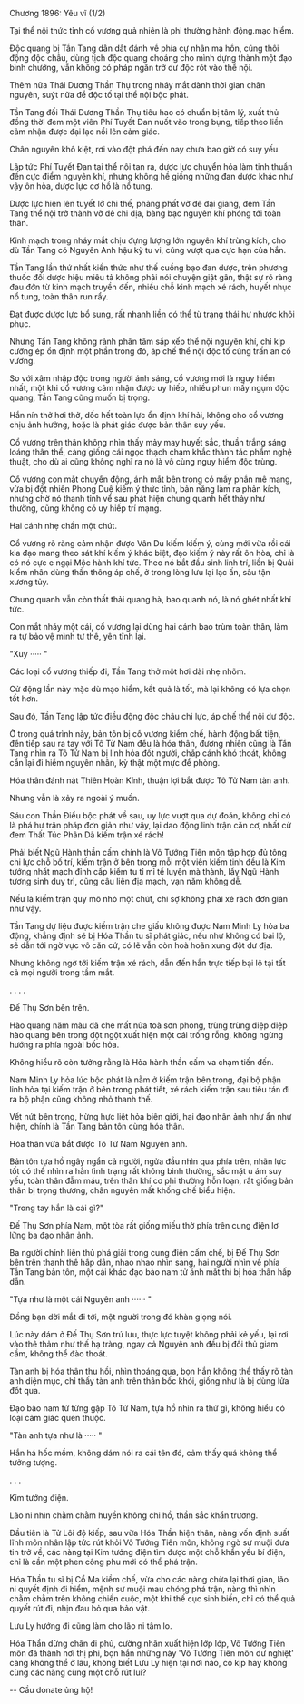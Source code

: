




Chương 1896: Yêu vĩ (1/2)


Tại thể nội thức tỉnh cổ vương quả nhiên là phi thường hành động.mạo hiểm.

Độc quang bị Tần Tang dẫn dắt đánh về phía cự nhân ma hồn, cũng thôi động độc châu, dùng tịch độc quang choáng cho mình dựng thành một đạo bình chướng, vẫn không có pháp ngăn trở dư độc rót vào thể nội.

Thêm nữa Thái Dương Thần Thụ trong nháy mắt dành thời gian chân nguyên, suýt nữa để độc tố tại thể nội bộc phát.

Tần Tang đối Thái Dương Thần Thụ tiêu hao có chuẩn bị tâm lý, xuất thủ đồng thời đem một viên Phí Tuyết Đan nuốt vào trong bụng, tiếp theo liền cảm nhận được đại lạc nổi lên cảm giác.

Chân nguyên khô kiệt, rơi vào đột phá đến nay chưa bao giờ có suy yếu.

Lập tức Phí Tuyết Đan tại thể nội tan ra, dược lực chuyển hóa làm tinh thuần đến cực điểm nguyên khí, nhưng không hề giống những đan dược khác như vậy ôn hòa, dược lực cơ hồ là nổ tung.

Dược lực hiện lên tuyết lở chi thế, phảng phất vỡ đê đại giang, đem Tần Tang thể nội trở thành vỡ đê chi địa, bàng bạc nguyên khí phóng tới toàn thân.

Kinh mạch trong nháy mắt chịu đựng lượng lớn nguyên khí trùng kích, cho dù Tần Tang có Nguyên Anh hậu kỳ tu vi, cũng vượt qua cực hạn của hắn.

Tần Tang lần thứ nhất kiến thức như thế cuồng bạo đan dược, trên phương thuốc đối dược hiệu miêu tả không phải nói chuyện giật gân, thật sự rõ ràng đau đớn từ kinh mạch truyền đến, nhiều chỗ kinh mạch xé rách, huyết nhục nổ tung, toàn thân run rẩy.

Đạt được dược lực bổ sung, rất nhanh liền có thể từ trạng thái hư nhược khôi phục.

Nhưng Tần Tang không rảnh phân tâm sắp xếp thể nội nguyên khí, chỉ kịp cưỡng ép ổn định một phần trong đó, áp chế thể nội độc tố cùng trấn an cổ vương.

So với xâm nhập độc trong người ánh sáng, cổ vương mới là nguy hiểm nhất, một khi cổ vương cảm nhận được uy hiếp, nhiều phun mấy ngụm độc quang, Tần Tang cũng muốn bị trọng.

Hắn nín thở hơi thở, dốc hết toàn lực ổn định khí hải, không cho cổ vương chịu ảnh hưởng, hoặc là phát giác được bản thân suy yếu.

Cổ vương trên thân không nhìn thấy mảy may huyết sắc, thuần trắng sáng loáng thân thể, càng giống cái ngọc thạch chạm khắc thành tác phẩm nghệ thuật, cho dù ai cũng không nghĩ ra nó là vô cùng nguy hiểm độc trùng.

Cổ vương con mắt chuyển động, ánh mắt bên trong có mấy phần mê mang, vừa bị đột nhiên Phong Duệ kiếm ý thức tỉnh, bản năng làm ra phản kích, nhưng chờ nó thanh tỉnh về sau phát hiện chung quanh hết thảy như thường, cũng không có uy hiếp trí mạng.

Hai cánh nhẹ chấn một chút.

Cổ vương rõ ràng cảm nhận được Vân Du kiếm kiếm ý, cùng mới vừa rồi cái kia đạo mang theo sát khí kiếm ý khác biệt, đạo kiếm ý này rất ôn hòa, chỉ là có nó cực e ngại Mộc hành khí tức. Theo nó bắt đầu sinh linh trí, liền bị Quái kiểm nhân dùng thần thông áp chế, ở trong lòng lưu lại lạc ấn, sâu tận xương tủy.

Chung quanh vẫn còn thất thải quang hà, bao quanh nó, là nó ghét nhất khí tức.

Con mắt nháy một cái, cổ vương lại dùng hai cánh bao trùm toàn thân, làm ra tự bảo vệ mình tư thế, yên tĩnh lại.

"Xuy ····· "

Các loại cổ vương thiếp đi, Tần Tang thở một hơi dài nhẹ nhõm.

Cử động lần này mặc dù mạo hiểm, kết quả là tốt, mà lại không có lựa chọn tốt hơn.

Sau đó, Tần Tang lập tức điều động độc châu chi lực, áp chế thể nội dư độc.

Ở trong quá trình này, bản tôn bị cổ vương kiềm chế, hành động bất tiện, đến tiếp sau ra tay với Tô Tử Nam đều là hóa thân, đương nhiên cũng là Tần Tang nhìn ra Tô Tử Nam bị linh hỏa đốt người, chắp cánh khó thoát, không cần lại đi hiểm nguyên nhân, kỳ thật một mực đề phòng.

Hóa thân đánh nát Thiên Hoàn Kính, thuận lợi bắt được Tô Tử Nam tàn anh.

Nhưng vẫn là xảy ra ngoài ý muốn.

Sáu con Thần Điểu bộc phát về sau, uy lực vượt qua dự đoán, không chỉ có là phá hư trận pháp đơn giản như vậy, lại dao động linh trận căn cơ, nhất cử đem Thất Túc Phân Dã kiếm trận xé rách!

Phải biết Ngũ Hành thần cấm chính là Vô Tướng Tiên môn tập hợp đủ tông chi lực chỗ bố trí, kiếm trận ở bên trong mỗi một viên kiếm tinh đều là Kim tướng nhất mạch đỉnh cấp kiếm tu tỉ mỉ tế luyện mà thành, lấy Ngũ Hành tương sinh duy trì, cũng câu liên địa mạch, vạn năm không dễ.

Nếu là kiếm trận quy mô nhỏ một chút, chỉ sợ không phải xé rách đơn giản như vậy.

Tần Tang dự liệu được kiếm trận che giấu không được Nam Minh Ly hỏa ba động, khẳng định sẽ bị Hóa Thần tu sĩ phát giác, nếu như không có bại lộ, sẽ dẫn tới ngờ vực vô căn cứ, có lẽ vẫn còn hoà hoãn xung đột dư địa.

Nhưng không ngờ tới kiếm trận xé rách, dẫn đến hắn trực tiếp bại lộ tại tất cả mọi người trong tầm mắt.

. . . .

Đế Thụ Sơn bên trên.

Hào quang năm màu đã che mất nửa toà sơn phong, trùng trùng điệp điệp hào quang bên trong đột ngột xuất hiện một cái trống rỗng, không ngừng hướng ra phía ngoài bốc hỏa.

Không hiểu rõ còn tưởng rằng là Hỏa hành thần cấm va chạm tiến đến.

Nam Minh Ly hỏa lúc bộc phát là nằm ở kiếm trận bên trong, đại bộ phận linh hỏa tại kiếm trận ở bên trong phát tiết, xé rách kiếm trận sau tiêu tán đi ra bộ phận cũng không nhỏ thanh thế.

Vết nứt bên trong, hừng hực liệt hỏa biên giới, hai đạo nhân ảnh như ẩn như hiện, chính là Tần Tang bản tôn cùng hóa thân.

Hóa thân vừa bắt được Tô Tử Nam Nguyên anh.

Bản tôn tựa hồ ngây ngẩn cả người, ngửa đầu nhìn qua phía trên, nhãn lực tốt có thể nhìn ra hắn tình trạng rất không bình thường, sắc mặt u ám suy yếu, toàn thân đẫm máu, trên thân khí cơ phi thường hỗn loạn, rất giống bản thân bị trọng thương, chân nguyên mất khống chế biểu hiện.

"Trong tay hắn là cái gì?"

Đế Thụ Sơn phía Nam, một tòa rất giống miếu thờ phía trên cung điện lơ lửng ba đạo nhân ảnh.

Ba người chính liên thủ phá giải trong cung điện cấm chế, bị Đế Thụ Sơn bên trên thanh thế hấp dẫn, nhao nhao nhìn sang, hai người nhìn về phía Tần Tang bản tôn, một cái khác đạo bào nam tử ánh mắt thì bị hóa thân hấp dẫn.

"Tựa như là một cái Nguyên anh ······ "

Đồng bạn dời mắt đi tới, một người trong đó khàn giọng nói.

Lúc này dám ở Đế Thụ Sơn trú lưu, thực lực tuyệt không phải kẻ yếu, lại rơi vào thê thảm như thế hạ tràng, ngay cả Nguyên anh đều bị đối thủ giam cầm, không thể đào thoát.

Tàn anh bị hóa thân thu hồi, nhìn thoáng qua, bọn hắn không thể thấy rõ tàn anh diện mục, chỉ thấy tàn anh trên thân bốc khói, giống như là bị dùng lửa đốt qua.

Đạo bào nam tử từng gặp Tô Tử Nam, tựa hồ nhìn ra thứ gì, không hiểu có loại cảm giác quen thuộc.

"Tàn anh tựa như là ····· "

Hắn há hốc mồm, không dám nói ra cái tên đó, cảm thấy quá không thể tưởng tượng.

. . .

Kim tướng điện.

Lão ni nhìn chằm chằm huyền không chi hồ, thần sắc khẩn trương.

Đầu tiên là Tử Lôi độ kiếp, sau vừa Hóa Thần hiện thân, nàng vốn định suất lĩnh môn nhân lập tức rút khỏi Vô Tướng Tiên môn, không ngờ sư muội đưa tin trở về, các nàng tại Kim tướng điện tìm được một chỗ khẩn yếu bí điện, chỉ là cần một phen công phu mới có thể phá trận.

Hóa Thần tu sĩ bị Cổ Ma kiềm chế, vừa cho các nàng chừa lại thời gian, lão ni quyết định đi hiểm, mệnh sư muội mau chóng phá trận, nàng thì nhìn chằm chằm trên không chiến cuộc, một khi thế cục sinh biến, chỉ có thể quả quyết rút đi, nhịn đau bỏ qua bảo vật.

Lưu Ly hướng đi cũng làm cho lão ni tâm lo.

Hóa Thần dừng chân di phủ, cường nhân xuất hiện lớp lớp, Vô Tướng Tiên môn đã thành nơi thị phi, bọn hắn những này 'Vô Tướng Tiên môn dư nghiệt' càng không thể ở lâu, không biết Lưu Ly hiện tại nơi nào, có kịp hay không cùng các nàng cùng một chỗ rút lui?

--
Cầu donate ủng hộ!




